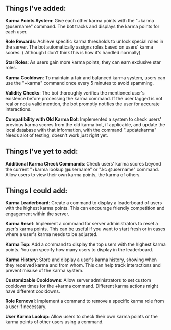 ## **Things I've added:**

**Karma Points System**:  Give each other karma points with the "+karma @username" command. The bot tracks and displays the karma points for each user.

**Role Rewards**: Achieve specific karma thresholds to unlock special roles in the server. The bot automatically assigns roles based on users' karma scores. ( Although I don't think this is how it's handled normally)

**Star Roles**: As users gain more karma points, they can earn exclusive star roles.

**Karma Cooldown**: To maintain a fair and balanced karma system, users can use the "+karma" command once every 5 minutes to avoid spamming.

**Validity Checks**: The bot thoroughly verifies the mentioned user's existence before processing the karma command. If the user tagged is not real or not a valid mention, the bot promptly notifies the user for accurate interactions.

**Compatibility with Old Karma Bot**: Implemented a system to check users' previous karma scores from the old karma bot, if applicable, and update the local database with that information, with the command ".updatekarma"
Needs alot of testing, doesn't work just right yet.

## **Things I've yet to add**:



**Additional Karma Check Commands**: Check users' karma scores beyond the current "+karma lookup @username" or ".kc @username" command. Allow users to view their own karma points, the karma of others.


## **Things I could add:**

**Karma Leaderboard**: Create a command to display a leaderboard of users with the highest karma points. This can encourage friendly competition and engagement within the server.

**Karma Reset**: Implement a command for server administrators to reset a user's karma points. This can be useful if you want to start fresh or in cases where a user's karma needs to be adjusted.

**Karma Top**: Add a command to display the top users with the highest karma points. You can specify how many users to display in the leaderboard.

**Karma History**: Store and display a user's karma history, showing when they received karma and from whom. This can help track interactions and prevent misuse of the karma system.

**Customizable Cooldowns**: Allow server administrators to set custom cooldown times for the +karma command. Different karma actions might have different cooldowns.

**Role Removal**: Implement a command to remove a specific karma role from a user if necessary.

**User Karma Lookup**: Allow users to check their own karma points or the karma points of other users using a command.
